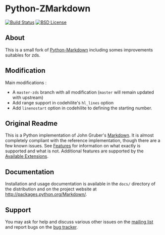 Python-ZMarkdown
=================

[![Build Status](http://img.shields.io/travis/zestedesavoir/Python-ZMarkdown.svg)](https://travis-ci.org/zestedesavoir/Python-ZMarkdown)
[![BSD License](http://img.shields.io/badge/license-BSD-yellow.svg)](http://opensource.org/licenses/BSD-3-Clause)

About
-----

This is a small fork of [Python-Markdown](http://packages.python.org/Markdown/) including somes improvements suitables for zds. 

Modification
------------

Main modifications :
- A `master-zds` branch with all modification (`master` will remain updated with upstream)
- Add range support in codehilite's `hl_lines` option
- Add `linenostart` option in codehilite to defining the starting number.

Original Readme
---------------

This is a Python implementation of John Gruber's [Markdown][]. 
It is almost completely compliant with the reference implementation,
though there are a few known issues. See [Features][] for information 
on what exactly is supported and what is not. Additional features are 
supported by the [Available Extensions][].

[Python-Markdown]: http://packages.python.org/Markdown/
[Markdown]: http://daringfireball.net/projects/markdown/
[Features]: http://packages.python.org/Markdown/index.html#Features
[Available Extensions]: http://packages.python.org/Markdown/extensions/index.html


Documentation
-------------

Installation and usage documentation is available in the `docs/` directory
of the distribution and on the project website at 
<http://packages.python.org/Markdown/>.

Support
-------

You may ask for help and discuss various other issues on the [mailing list][] and report bugs on the [bug tracker][].

[mailing list]: http://lists.sourceforge.net/lists/listinfo/python-markdown-discuss
[bug tracker]: http://github.com/waylan/Python-Markdown/issues 
